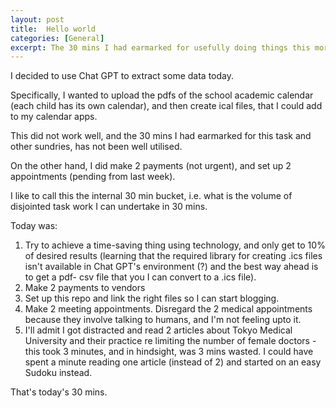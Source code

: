 ```yaml
---
layout: post
title:  Hello world
categories: [General]
excerpt: The 30 mins I had earmarked for usefully doing things this morning, did not pan out as expected. 
---
```


I decided to use Chat GPT to extract some data today. 

Specifically, I wanted to upload the pdfs of the school academic calendar (each child has its own calendar), and then create ical files, that I could add to my calendar apps. 

This did not work well, and the 30 mins I had earmarked for this task and other sundries, has not been well utilised. 

On the other hand, I did make 2 payments (not urgent), and set up 2 appointments (pending from last week). 

I like to call this the internal 30 min bucket, i.e. what is the volume of disjointed task work I can undertake in 30 mins. 

Today was: 

1. Try to achieve a time-saving thing using technology, and only  get to 10% of desired results (learning that the required library for creating .ics files isn't available in Chat GPT's environment (?) and the best way ahead is to get a pdf- csv file that you I can convert to a .ics file).
2. Make 2 payments to vendors
3. Set up this repo and link the right files so I can start blogging. 
4. Make 2 meeting appointments. Disregard the 2 medical appointments because they involve talking to humans, and I'm not feeling upto it.
5. I'll admit I got distracted and read 2 articles about Tokyo Medical University and their practice re limiting the number of female doctors -this took 3 minutes, and in hindsight, was 3 mins wasted. I could have spent a minute reading one article (instead of 2) and started on an easy Sudoku instead. 


That's today's 30 mins.